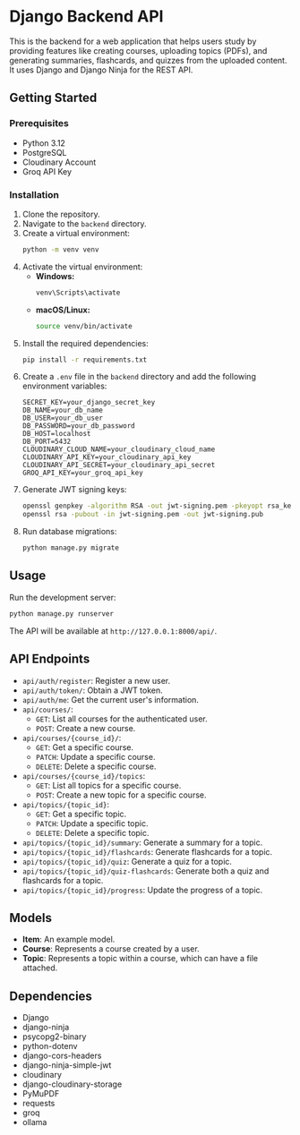 # Django Backend API

This is the backend for a web application that helps users study by providing features like creating courses, uploading topics (PDFs), and generating summaries, flashcards, and quizzes from the uploaded content. It uses Django and Django Ninja for the REST API.

## Getting Started

### Prerequisites

*   Python 3.12
*   PostgreSQL
*   Cloudinary Account
*   Groq API Key

### Installation

1.  Clone the repository.
2.  Navigate to the `backend` directory.
3.  Create a virtual environment:
    ```bash
    python -m venv venv
    ```
4.  Activate the virtual environment:
    *   **Windows:**
        ```bash
        venv\Scripts\activate
        ```
    *   **macOS/Linux:**
        ```bash
        source venv/bin/activate
        ```
5.  Install the required dependencies:
    ```bash
    pip install -r requirements.txt
    ```
6.  Create a `.env` file in the `backend` directory and add the following environment variables:
    ```
    SECRET_KEY=your_django_secret_key
    DB_NAME=your_db_name
    DB_USER=your_db_user
    DB_PASSWORD=your_db_password
    DB_HOST=localhost
    DB_PORT=5432
    CLOUDINARY_CLOUD_NAME=your_cloudinary_cloud_name
    CLOUDINARY_API_KEY=your_cloudinary_api_key
    CLOUDINARY_API_SECRET=your_cloudinary_api_secret
    GROQ_API_KEY=your_groq_api_key
    ```
7.  Generate JWT signing keys:
    ```bash
    openssl genpkey -algorithm RSA -out jwt-signing.pem -pkeyopt rsa_keygen_bits:2048
    openssl rsa -pubout -in jwt-signing.pem -out jwt-signing.pub
    ```
8.  Run database migrations:
    ```bash
    python manage.py migrate
    ```

## Usage

Run the development server:

```bash
python manage.py runserver
```

The API will be available at `http://127.0.0.1:8000/api/`.

## API Endpoints

*   `api/auth/register`: Register a new user.
*   `api/auth/token/`: Obtain a JWT token.
*   `api/auth/me`: Get the current user's information.
*   `api/courses/`:
    *   `GET`: List all courses for the authenticated user.
    *   `POST`: Create a new course.
*   `api/courses/{course_id}/`:
    *   `GET`: Get a specific course.
    *   `PATCH`: Update a specific course.
    *   `DELETE`: Delete a specific course.
*   `api/courses/{course_id}/topics`:
    *   `GET`: List all topics for a specific course.
    *   `POST`: Create a new topic for a specific course.
*   `api/topics/{topic_id}`:
    *   `GET`: Get a specific topic.
    *   `PATCH`: Update a specific topic.
    *   `DELETE`: Delete a specific topic.
*   `api/topics/{topic_id}/summary`: Generate a summary for a topic.
*   `api/topics/{topic_id}/flashcards`: Generate flashcards for a topic.
*   `api/topics/{topic_id}/quiz`: Generate a quiz for a topic.
*   `api/topics/{topic_id}/quiz-flashcards`: Generate both a quiz and flashcards for a topic.
*   `api/topics/{topic_id}/progress`: Update the progress of a topic.

## Models

*   **Item**: An example model.
*   **Course**: Represents a course created by a user.
*   **Topic**: Represents a topic within a course, which can have a file attached.

## Dependencies

*   Django
*   django-ninja
*   psycopg2-binary
*   python-dotenv
*   django-cors-headers
*   django-ninja-simple-jwt
*   cloudinary
*   django-cloudinary-storage
*   PyMuPDF
*   requests
*   groq
*   ollama
